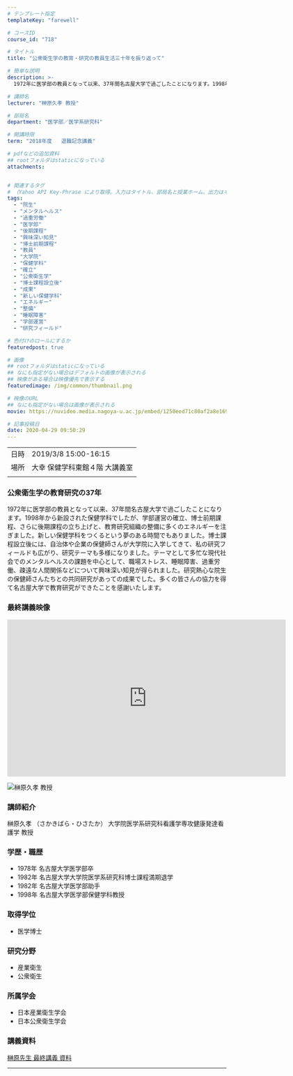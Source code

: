 ```yaml
---
# テンプレート指定
templateKey: "farewell"

# コースID
course_id: "718"

# タイトル
title: "公衆衛生学の教育・研究の教員生活三十年を振り返って"

# 簡単な説明
description: >-
  1972年に医学部の教員となって以来、37年間名古屋大学で過ごしたことになります。1998年から新設された保健学科でしたが、学部運営の確立、博士前期課程、さらに後期課程の立ち上げと、教育研究組織の整備に多くのエネルギーを注ぎました。新しい保健学科をつくるという夢のある時間でもありました。博士課程設立後には、自治体や企業の保健師さんが大学院に入学してきて、私の研究フィールドも広がり、研究テーマも ....

# 講師名
lecturer: "榊原久孝 教授"

# 部局名
department: "医学部／医学系研究科"

# 開講時限
term: "2018年度	退職記念講義"

# pdfなどの追加資料
## rootフォルダはstaticになっている
attachments:


# 関連するタグ
# （Yahoo API Key-Phrase により取得。入力はタイトル、部局名と授業ホーム、出力はキーフレーズ（tags））
tags:
  - "院生"
  - "メンタルヘルス"
  - "過重労働"
  - "医学部"
  - "後期課程"
  - "興味深い知見"
  - "博士前期課程"
  - "教員"
  - "大学院"
  - "保健学科"
  - "確立"
  - "公衆衛生学"
  - "博士課程設立後"
  - "成果"
  - "新しい保健学科"
  - "エネルギー"
  - "整備"
  - "睡眠障害"
  - "学部運営"
  - "研究フィールド"

# 色付けのロールにするか
featuredpost: true

# 画像
## rootフォルダはstaticになっている
## なにも指定がない場合はデフォルトの画像が表示される
## 映像がある場合は映像優先で表示する
featuredimage: /img/common/thumbnail.png

# 映像のURL
## なにも指定がない場合は画像が表示される
movie: https://nuvideo.media.nagoya-u.ac.jp/embed/1250eed71c80af2a8e1690ee638e907053ef73a8

# 記事投稿日
date: 2020-04-29 09:50:29
---
```


|   |   |
|---|---|
| 日時 | 2019/3/8  15:00-16:15 |
| 場所 | 大幸 保健学科東館４階 大講義室 |
|   |   |


### 公衆衛生学の教育研究の37年

1972年に医学部の教員となって以来、37年間名古屋大学で過ごしたことになります。1998年から新設された保健学科でしたが、学部運営の確立、博士前期課程、さらに後期課程の立ち上げと、教育研究組織の整備に多くのエネルギーを注ぎました。新しい保健学科をつくるという夢のある時間でもありました。博士課程設立後には、自治体や企業の保健師さんが大学院に入学してきて、私の研究フィールドも広がり、研究テーマも多様になりました。テーマとして多忙な現代社会でのメンタルヘルスの課題を中心として、職場ストレス、睡眠障害、過重労働、疎遠な人間関係などについて興味深い知見が得られました。研究熱心な院生の保健師さんたちとの共同研究があっての成果でした。多くの皆さんの協力を得て名古屋大学で教育研究ができたことを感謝いたします。

### 最終講義映像 

<iframe src="https://nuvideo.media.nagoya-u.ac.jp/embed/1250eed71c80af2a8e1690ee638e907053ef73a8" width="640" height="360" frameborder="0" allowfullscreen></iframe>




![榊原久孝 教授](https://ocw.nagoya-u.jp/files/718/sakakibara.jpg) 


### 講師紹介
榊原久孝 （さかきばら・ひさたか） 大学院医学系研究科看護学専攻健康発達看護学 教授


### 学歴・職歴

* 1978年 名古屋大学医学部卒 
* 1982年 名古屋大学大学院医学系研究科博士課程満期退学 
* 1982年 名古屋大学医学部助手 
* 1998年 名古屋大学医学部保健学科教授 

### 取得学位
* 医学博士 

### 研究分野
* 産業衛生
* 公衆衛生

### 所属学会
* 日本産業衛生学会
* 日本公衆衛生学会


### 講義資料


[榊原先生 最終講義 資料](https://ocw.nagoya-u.jp/files/718/sakakibara_siryou.pdf) 



-----